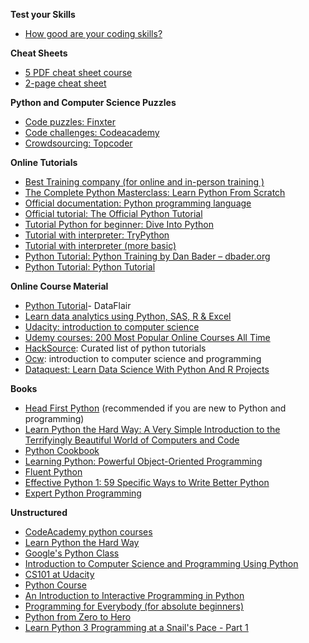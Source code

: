 
**Test your Skills**
* [How good are your coding skills?](https://finxter.com)

**Cheat Sheets**
* [5 PDF cheat sheet course](http://eepurl.com/dyk-en)
* [2-page cheat sheet](https://perso.limsi.fr/pointal/_media/python:cours:mementopython3-english.pdf)

**Python and Computer Science Puzzles**
* [Code puzzles: Finxter](https://www.finxter.com/)
* [Code challenges: Codeacademy](https://www.codecademy.com/)
* [Crowdsourcing: Topcoder](https://www.topcoder.com/)

**Online Tutorials**
* [Best Training company (for online and in-person training )](http://learnbay.in)
* [The Complete Python Masterclass: Learn Python From Scratch](https://www.udemy.com/python-masterclass-course/?couponCode=PYNEWQ)
* [Official documentation: Python programming language](http://www.python.org/)
* [Official tutorial: The Official Python Tutorial](http://docs.python.org/tutorial/)
* [Tutorial Python for beginner: Dive Into Python](http://www.diveintopython.net/toc/index.html)
* [Tutorial with interpreter: TryPython](http://www.trypython.org/)
* [Tutorial with interpreter (more basic)](http://www.learnpython.org/)
* [Python Tutorial: Python Training by Dan Bader – dbader.org](https://dbader.org/)
* [Python Tutorial: Python Tutorial](http://www.python-tutorial.net/)

**Online Course Material**
* [Python Tutorial](https://data-flair.training/blogs/category/python/)- DataFlair
* [Learn data analytics using Python, SAS, R & Excel](http://www.digitalvidya.com/data-analytics-course/?utm_source=quora&utm_medium=referral&utm_campaign=kwiki)
* [Udacity: introduction to computer science](http://udacity.com)
* [Udemy courses: 200 Most Popular Online Courses All Time](https://bestleap.com/udemy-200-popular-online-courses-time/)
* [HackSource](https://hacksource.xyz/subjects/python/resources): Curated list of python tutorials
* [Ocw](http://ocw.mit.edu/): introduction to computer science and programming
* [Dataquest: Learn Data Science With Python And R Projects](http://Dataquest.io)

**Books**
* [Head First Python](https://www.amazon.in/Head-First-Python-Paul-Barry/dp/9352134826/ref=as_li_ss_tl?ie=UTF8&keywords=head+first+python&linkCode=ll1&linkId=7e5e1bb5ca6c1a40e68dab9839087a32&qid=1500367530&sr=8-1&tag=free251mobi-21) (recommended if you are new to Python and programming)
* [Learn Python the Hard Way: A Very Simple Introduction to the Terrifyingly Beautiful World of Computers and Code](https://www.amazon.in/Learn-Python-Hard-Way-Introduction/dp/0321884914/ref=as_li_ss_tl?ie=UTF8&keywords=learn+python+the+hard+way+book&linkCode=ll1&linkId=44551b5a7f0e6eb2d4b2d1fe706ff080&qid=1495432331&sr=8-1&tag=free251mobi-21)
* [Python Cookbook](https://www.amazon.in/Python-Cookbook-Brian-Jones/dp/9351101401/ref=as_li_ss_tl?ie=UTF8&keywords=python+cookbook&linkCode=ll1&linkId=023973fe3a283ada375b3b128b71854c&qid=1495432476&sr=8-1&tag=free251mobi-21)
* [Learning Python: Powerful Object-Oriented Programming](https://www.amazon.in/Learning-Python-Powerful-Object-Oriented-Programming/dp/9351102017/ref=as_li_ss_tl?ie=UTF8&keywords=python+cookbook&linkCode=ll1&linkId=c4e14175efb3c99129464a293dd7781c&qid=1495432476&sr=8-8&tag=free251mobi-21)
* [Fluent Python](https://www.amazon.in/Fluent-Python-Luciano-Ramalho/dp/1491946008/ref=as_li_ss_tl?ie=UTF8&keywords=fluent+python&linkCode=ll1&linkId=6fc80b1a699b967d91852f8093e5630d&qid=1495432611&sr=8-1&tag=free251mobi-21)
* [Effective Python 1: 59 Specific Ways to Write Better Python](https://www.amazon.in/Effective-Python-Specific-Write-Better/dp/9332552363/ref=as_li_ss_tl?_encoding=UTF8&linkCode=ll1&linkId=642bee5f991f622130bb29f822320c7f&psc=1&refRID=DEFKN9JVQJ2RZBGM51VP&tag=free251mobi-21)
* [Expert Python Programming](https://www.amazon.in/Expert-Python-Programming-Tarek-Ziade/dp/1785886851/ref=as_li_ss_tl?ie=UTF8&keywords=python+expert&linkCode=ll1&linkId=eb22a4017526581388c0825adf84afaa&qid=1495432765&sr=8-3&tag=free251mobi-21)


**Unstructured**
* [CodeAcademy python courses](http://www.codecademy.com/tracks/python)
* [Learn Python the Hard Way](http://learnpythonthehardway.org/)
* [Google's Python Class](https://developers.google.com/edu/python/)
* [Introduction to Computer Science and Programming Using Python](https://www.edx.org/course/mitx/mitx-6-00-1x-introduction-computer-1122)
* [CS101 at Udacity](https://www.udacity.com/course/cs101)
* [Python Course](http://www.python-course.eu/)
* [An Introduction to Interactive Programming in Python](https://www.coursera.org/course/interactivepython)
* [Programming for Everybody (for absolute beginners)](https://www.coursera.org/course/pythonlearn)
* [Python from Zero to Hero](https://www.udemy.com/complete-python-bootcamp/)
* [Learn Python 3 Programming at a Snail's Pace - Part 1](https://www.udemy.com/learn-python-3-programming-at-a-snails-pace-part-1/?couponCode=FACEBOOK-PY)

